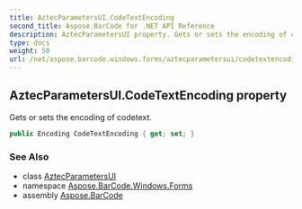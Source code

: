 ```yaml
---
title: AztecParametersUI.CodeTextEncoding
second_title: Aspose.BarCode for .NET API Reference
description: AztecParametersUI property. Gets or sets the encoding of codetext
type: docs
weight: 50
url: /net/aspose.barcode.windows.forms/aztecparametersui/codetextencoding/
---
```

## AztecParametersUI.CodeTextEncoding property

Gets or sets the encoding of codetext.

```csharp
public Encoding CodeTextEncoding { get; set; }
```

### See Also

* class [AztecParametersUI](../)
* namespace [Aspose.BarCode.Windows.Forms](../../../aspose.barcode.windows.forms/)
* assembly [Aspose.BarCode](../../../)



